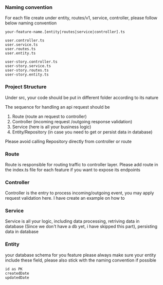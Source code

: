 ### Naming convention
For each file create under entity, routes/v1, service, controller, please follow below naming convention
```
your-feature-name.[entity|routes|service|controller].ts
```

```
user.controller.ts
user.service.ts
user.routes.ts
user.entity.ts

user-story.controller.ts
user-story.service.ts
user-story.routes.ts
user-story.entity.ts

```

### Project Structure

Under src, your code should be put in different folder according to its nature

The sequence for handling an api request should be
1. Route (route an request to controller)
2. Controller (incoming request /outgoing response validation)
3. Service (here is all your business logic)
4. Entity/Repository (in case you need to get or persist data in database)

Please avoid calling Repository directly from controller or route

### Route
Route is responsible for routing traffic to controller layer. Please add route in the index.ts file for each feature if you want to expose its endpoints

### Controller
Controller is the entry to process incoming/outgoing event, you may apply request validation here. I have create an example on how to 

### Service 
Service is all your logic, including data processing, retriving data in database (Since we don't have a db yet, i have skipped this part), persisting data in database


### Entity
your database schema for you feature
please always make sure your entity include these field, please also stick with the naming convention if possible
```
id as PK
createdDate
updatedDate
```

